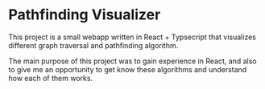 # Pathfinding Visualizer

This project is a small webapp written in React + Typsecript that visualizes different graph traversal and pathfinding algorithm. 

The main purpose of this project was to gain experience in React, and also to give me an opportunity to get know these algorithms and understand how each of them works.  

